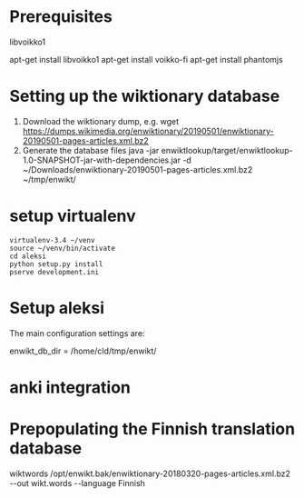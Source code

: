 # Prerequisites

libvoikko1

apt-get install libvoikko1
apt-get install voikko-fi
apt-get install phantomjs

# Setting up the wiktionary database
 1. Download the wiktionary dump, e.g.
    wget https://dumps.wikimedia.org/enwiktionary/20190501/enwiktionary-20190501-pages-articles.xml.bz2
 2. Generate the database files
    java -jar enwiktlookup/target/enwiktlookup-1.0-SNAPSHOT-jar-with-dependencies.jar -d ~/Downloads/enwiktionary-20190501-pages-articles.xml.bz2 ~/tmp/enwikt/

# setup virtualenv

    virtualenv-3.4 ~/venv
    source ~/venv/bin/activate
    cd aleksi
    python setup.py install
    pserve development.ini

# Setup aleksi
The main configuration settings are:

enwikt_db_dir = /home/cld/tmp/enwikt/

# anki integration

# Prepopulating the Finnish translation database
wiktwords /opt/enwikt.bak/enwiktionary-20180320-pages-articles.xml.bz2 --out wikt.words --language Finnish
